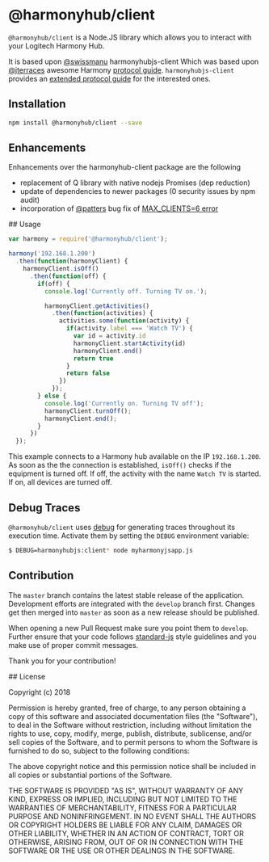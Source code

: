 # @harmonyhub/client

`@harmonyhub/client` is a Node.JS library which allows you to interact with your Logitech
Harmony Hub.

It is based upon [@swissmanu](https://github.com/swissmanu) harmonyhubjs-client
Which was based upon [@jterraces](https://github.com/jterrace) awesome Harmony
[protocol guide](https://github.com/jterrace/pyharmony/blob/master/PROTOCOL.md). `harmonyhubjs-client` provides an
[extended protocol guide](https://github.com/swissmanu/harmonyhubjs-client/tree/master/docs/protocol) for the interested ones.


## Installation
```bash
npm install @harmonyhub/client --save
```

## Enhancements

Enhancements over the harmonyhub-client package are the following
* replacement of Q library with native nodejs Promises (dep reduction)
* update of dependencies to newer packages (0 security issues by npm audit)
* incorporation of [@patters](https://github.com/patters) bug fix of [MAX_CLIENTS=6 error](https://github.com/swissmanu/harmonyhubjs-client/pull/43)

## Usage
```javascript
var harmony = require('@harmonyhub/client');

harmony('192.168.1.200')
  .then(function(harmonyClient) {
    harmonyClient.isOff()
      .then(function(off) {
        if(off) {
          console.log('Currently off. Turning TV on.');

          harmonyClient.getActivities()
            .then(function(activities) {
              activities.some(function(activity) {
                if(activity.label === 'Watch TV') {
                  var id = activity.id
                  harmonyClient.startActivity(id)
                  harmonyClient.end()
                  return true
                }
                return false
              })
            });
        } else {
          console.log('Currently on. Turning TV off');
          harmonyClient.turnOff();
          harmonyClient.end();
        }
      })
  });
```

This example connects to a Harmony hub available on the IP `192.168.1.200`. As soon as the the connection is established, `isOff()` checks if the equipment is turned off. If off, the activity with the name `Watch TV` is started. If on, all devices are turned off.

## Debug Traces
`@harmonyhub/client` uses [debug](https://github.com/visionmedia/debug) for generating traces throughout its execution time. Activate them by setting the `DEBUG` environment variable:

```bash
$ DEBUG=harmonyhubjs:client* node myharmonyjsapp.js
```

## Contribution
The `master` branch contains the latest stable release of the application.
Development efforts are integrated with the `develop` branch first. Changes get then merged into `master` as soon as a new release should be published.

When opening a new Pull Request make sure you point them to `develop`. Further ensure that your code follows [standard-js](http://standardjs.com/) style guidelines and you make use of proper commit messages.

Thank you for your contribution!


## License

Copyright (c) 2018

Permission is hereby granted, free of charge, to any person obtaining a copy of this software and associated documentation files (the "Software"), to deal in the Software without restriction, including without limitation the rights to use, copy, modify, merge, publish, distribute, sublicense, and/or sell copies of the Software, and to permit persons to whom the Software is furnished to do so, subject to the following conditions:

The above copyright notice and this permission notice shall be included in all copies or substantial portions of the Software.

THE SOFTWARE IS PROVIDED "AS IS", WITHOUT WARRANTY OF ANY KIND, EXPRESS OR IMPLIED, INCLUDING BUT NOT LIMITED TO THE WARRANTIES OF MERCHANTABILITY, FITNESS FOR A PARTICULAR PURPOSE AND NONINFRINGEMENT. IN NO EVENT SHALL THE AUTHORS OR COPYRIGHT HOLDERS BE LIABLE FOR ANY CLAIM, DAMAGES OR OTHER LIABILITY, WHETHER IN AN ACTION OF CONTRACT, TORT OR OTHERWISE, ARISING FROM, OUT OF OR IN CONNECTION WITH THE SOFTWARE OR THE USE OR OTHER DEALINGS IN THE SOFTWARE.
